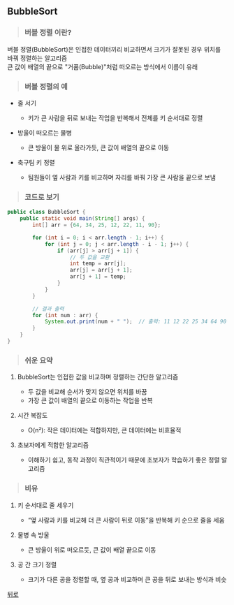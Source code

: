 ## BubbleSort
> ### 버블 정렬 이란?
버블 정렬(BubbleSort)은 인접한 데이터끼리 비교하면서 크기가 잘못된 경우 위치를 바꿔 정렬하는 알고리즘</br>
큰 값이 배열의 끝으로 "거품(Bubble)"처럼 떠오르는 방식에서 이름이 유래

> ### 버블 정렬의 예
- 줄 서기
	- 키가 큰 사람을 뒤로 보내는 작업을 반복해서 전체를 키 순서대로 정렬

- 방울이 떠오르는 물병
	- 큰 방울이 물 위로 올라가듯, 큰 값이 배열의 끝으로 이동

- 축구팀 키 정렬
	- 팀원들이 옆 사람과 키를 비교하며 자리를 바꿔 가장 큰 사람을 끝으로 보냄

> ### 코드로 보기
```java
public class BubbleSort {
    public static void main(String[] args) {
        int[] arr = {64, 34, 25, 12, 22, 11, 90};

        for (int i = 0; i < arr.length - 1; i++) {
            for (int j = 0; j < arr.length - i - 1; j++) {
                if (arr[j] > arr[j + 1]) {
                    // 두 값을 교환
                    int temp = arr[j];
                    arr[j] = arr[j + 1];
                    arr[j + 1] = temp;
                }
            }
        }

        // 결과 출력
        for (int num : arr) {
            System.out.print(num + " ");  // 출력: 11 12 22 25 34 64 90
        }
    }
}
```

> ### 쉬운 요약
1.	BubbleSort는 인접한 값을 비교하며 정렬하는 간단한 알고리즘
	- 두 값을 비교해 순서가 맞지 않으면 위치를 바꿈
	- 가장 큰 값이 배열의 끝으로 이동하는 작업을 반복

2.	시간 복잡도
	- O(n²): 작은 데이터에는 적합하지만, 큰 데이터에는 비효율적

3.	초보자에게 적합한 알고리즘
	- 이해하기 쉽고, 동작 과정이 직관적이기 때문에 초보자가 학습하기 좋은 정렬 알고리즘

> ### 비유
1.	키 순서대로 줄 세우기
	- “옆 사람과 키를 비교해 더 큰 사람이 뒤로 이동”을 반복해 키 순으로 줄을 세움

2.	물병 속 방울
	- 큰 방울이 위로 떠오르듯, 큰 값이 배열 끝으로 이동

3.	공 간 크기 정렬
	- 크기가 다른 공을 정렬할 때, 옆 공과 비교하며 큰 공을 뒤로 보내는 방식과 비슷

[뒤로](java)